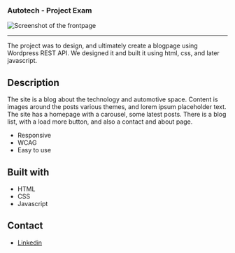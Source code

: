 ### Autotech - Project Exam

![Screenshot of the frontpage](https://k12re.github.io/img/autotech-screen.jpg)

---

The project was to design, and ultimately create a blogpage using Wordpress REST API. We designed it and built it using html, css, and later javascript.

## Description

The site is a blog about the technology and automotive space.
Content is images around the posts various themes, and lorem ipsum placeholder text.
The site has a homepage with a carousel, some latest posts.
There is a blog list, with a load more button, and also a contact and about page.

- Responsive
- WCAG
- Easy to use

## Built with

- HTML
- CSS
- Javascript

## Contact
- [Linkedin](https://www.linkedin.com/in/ken-thore-bøeng-b2b1b3ba/)
